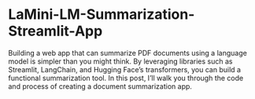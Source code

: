 # LaMini-LM-Summarization-Streamlit-App
Building a web app that can summarize PDF documents using a language model is simpler than you might think. By leveraging libraries such as Streamlit, LangChain, and Hugging Face’s transformers, you can build a functional summarization tool. In this post, I’ll walk you through the code and process of creating a document summarization app.
